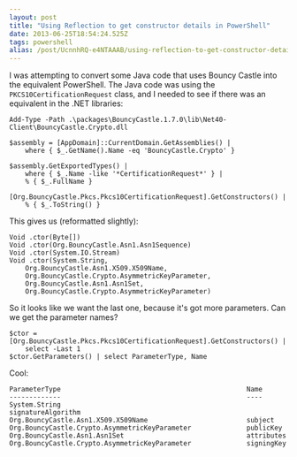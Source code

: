 ```yaml
---
layout: post
title: "Using Reflection to get constructor details in PowerShell"
date: 2013-06-25T18:54:24.525Z
tags: powershell
alias: /post/UcnnhRQ-e4NTAAAB/using-reflection-to-get-constructor-details-in-powershell
---
```


I was attempting to convert some Java code that uses Bouncy Castle into the
equivalent PowerShell. The Java code was using the `PKCS10CertificationRequest` class,
and I needed to see if there was an equivalent in the .NET libraries: 

    Add-Type -Path .\packages\BouncyCastle.1.7.0\lib\Net40-Client\BouncyCastle.Crypto.dll

	$assembly = [AppDomain]::CurrentDomain.GetAssemblies() |
		where { $_.GetName().Name -eq 'BouncyCastle.Crypto' }

	$assembly.GetExportedTypes() |
		where { $_.Name -like '*CertificationRequest*' } |
		% { $_.FullName }

	[Org.BouncyCastle.Pkcs.Pkcs10CertificationRequest].GetConstructors() |
		% { $_.ToString() }

This gives us (reformatted slightly):

	Void .ctor(Byte[])
	Void .ctor(Org.BouncyCastle.Asn1.Asn1Sequence)
	Void .ctor(System.IO.Stream)
	Void .ctor(System.String,
		Org.BouncyCastle.Asn1.X509.X509Name,
		Org.BouncyCastle.Crypto.AsymmetricKeyParameter,
		Org.BouncyCastle.Asn1.Asn1Set,
		Org.BouncyCastle.Crypto.AsymmetricKeyParameter)

So it looks like we want the last one, because it's got more parameters. Can we get the parameter names?

	$ctor = [Org.BouncyCastle.Pkcs.Pkcs10CertificationRequest].GetConstructors() |
		select -Last 1
	$ctor.GetParameters() | select ParameterType, Name

Cool:

	ParameterType                                               Name
	-------------                                               ----
	System.String                                               signatureAlgorithm
	Org.BouncyCastle.Asn1.X509.X509Name                         subject
	Org.BouncyCastle.Crypto.AsymmetricKeyParameter              publicKey
	Org.BouncyCastle.Asn1.Asn1Set                               attributes
	Org.BouncyCastle.Crypto.AsymmetricKeyParameter              signingKey
